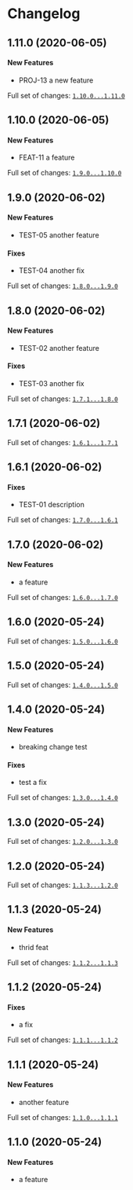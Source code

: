 # Changelog

## 1.11.0 (2020-06-05)

#### New Features

* PROJ-13 a new feature

Full set of changes: [`1.10.0...1.11.0`](https://github.com/adam-gligor/test_changelog/compare/1.10.0...1.11.0)

## 1.10.0 (2020-06-05)

#### New Features

* FEAT-11 a feature

Full set of changes: [`1.9.0...1.10.0`](https://github.com/adam-gligor/test_changelog/compare/1.9.0...1.10.0)

## 1.9.0 (2020-06-02)

#### New Features

* TEST-05 another feature
#### Fixes

* TEST-04 another fix

Full set of changes: [`1.8.0...1.9.0`](https://github.com/adam-gligor/test_changelog/compare/1.8.0...1.9.0)

## 1.8.0 (2020-06-02)

#### New Features

* TEST-02 another feature
#### Fixes

* TEST-03 another fix

Full set of changes: [`1.7.1...1.8.0`](https://github.com/adam-gligor/test_changelog/compare/1.7.1...1.8.0)

## 1.7.1 (2020-06-02)


Full set of changes: [`1.6.1...1.7.1`](https://github.com/adam-gligor/test_changelog/compare/1.6.1...1.7.1)

## 1.6.1 (2020-06-02)

#### Fixes

* TEST-01 description

Full set of changes: [`1.7.0...1.6.1`](https://github.com/adam-gligor/test_changelog/compare/1.7.0...1.6.1)

## 1.7.0 (2020-06-02)

#### New Features

* a feature

Full set of changes: [`1.6.0...1.7.0`](https://github.com/adam-gligor/test_changelog/compare/1.6.0...1.7.0)

## 1.6.0 (2020-05-24)


Full set of changes: [`1.5.0...1.6.0`](https://github.com/adam-gligor/test_changelog/compare/1.5.0...1.6.0)

## 1.5.0 (2020-05-24)


Full set of changes: [`1.4.0...1.5.0`](https://github.com/adam-gligor/test_changelog/compare/1.4.0...1.5.0)

## 1.4.0 (2020-05-24)

#### New Features

* breaking change test
#### Fixes

* test a fix

Full set of changes: [`1.3.0...1.4.0`](https://github.com/adam-gligor/test_changelog/compare/1.3.0...1.4.0)

## 1.3.0 (2020-05-24)


Full set of changes: [`1.2.0...1.3.0`](https://github.com/adam-gligor/test_changelog/compare/1.2.0...1.3.0)

## 1.2.0 (2020-05-24)


Full set of changes: [`1.1.3...1.2.0`](https://github.com/adam-gligor/test_changelog/compare/1.1.3...1.2.0)

## 1.1.3 (2020-05-24)

#### New Features

* thrid feat

Full set of changes: [`1.1.2...1.1.3`](https://github.com/adam-gligor/test_changelog/compare/1.1.2...1.1.3)

## 1.1.2 (2020-05-24)

#### Fixes

* a fix

Full set of changes: [`1.1.1...1.1.2`](https://github.com/adam-gligor/test_changelog/compare/1.1.1...1.1.2)

## 1.1.1 (2020-05-24)

#### New Features

* another feature

Full set of changes: [`1.1.0...1.1.1`](https://github.com/adam-gligor/test_changelog/compare/1.1.0...1.1.1)

## 1.1.0 (2020-05-24)

#### New Features

* a feature
